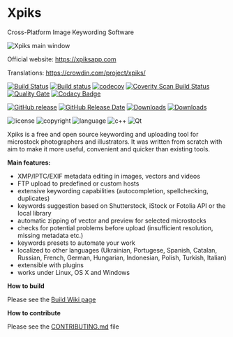 Xpiks
=====

Cross-Platform Image Keywording Software

![Xpiks main window](https://raw.githubusercontent.com/Ribtoks/xpiks/master/assets/xpiks-main-window.png)

Official website: https://xpiksapp.com

Translations: https://crowdin.com/project/xpiks/

[![Build Status](https://travis-ci.org/ribtoks/xpiks.svg?branch=master)](https://travis-ci.org/ribtoks/xpiks)
[![Build status](https://ci.appveyor.com/api/projects/status/m4warfr2xl8ago5s/branch/master?svg=true)](https://ci.appveyor.com/project/Ribtoks/xpiks/branch/master)
[![codecov](https://codecov.io/gh/ribtoks/xpiks/branch/master/graph/badge.svg)](https://codecov.io/gh/ribtoks/xpiks)
<a href="https://scan.coverity.com/projects/xpiks-qt">
  <img alt="Coverity Scan Build Status"
       src="https://scan.coverity.com/projects/8498/badge.svg"/>
</a>
[![Quality Gate](https://sonarcloud.io/api/project_badges/measure?project=ribtoks-xpiks-qt%3Asonarqube&metric=alert_status)](https://sonarcloud.io/dashboard/index/ribtoks-xpiks-qt%3Asonarqube)
[![Codacy Badge](https://api.codacy.com/project/badge/Grade/2983c0a48d1943be978fcdc21179e06d)](https://www.codacy.com/app/ribtoks/xpiks)

[![GitHub release](https://img.shields.io/github/release/ribtoks/xpiks.svg)](https://github.com/ribtoks/xpiks/releases)
[![GitHub Release Date](https://img.shields.io/github/release-date/ribtoks/xpiks.svg)](https://github.com/ribtoks/xpiks/releases)
[![Downloads](https://img.shields.io/github/downloads/ribtoks/xpiks/latest/total.svg)](https://github.com/ribtoks/xpiks/releases)
[![Downloads](https://img.shields.io/github/downloads/ribtoks/xpiks/total.svg)](https://github.com/ribtoks/xpiks/releases)

![license](https://img.shields.io/badge/license-MPL_2.0-blue.svg)
![copyright](https://img.shields.io/badge/%C2%A9-Taras_Kushnir-blue.svg)
![language](https://img.shields.io/badge/language-c++-blue.svg)
![c++](https://img.shields.io/badge/std-c++14-blue.svg) 
![Qt](https://img.shields.io/badge/Qt-5-blue.svg)

Xpiks is a free and open source keywording and uploading tool for microstock photographers and illustrators. It was written from scratch with aim to make it more useful, convenient and quicker than existing tools.

**Main features:**

- XMP/IPTC/EXIF metadata editing in images, vectors and videos
- FTP upload to predefined or custom hosts
- extensive keywording capabilities (autocompletion, spellchecking, duplicates)
- keywords suggestion based on Shutterstock, iStock or Fotolia API or the local library
- automatic zipping of vector and preview for selected microstocks
- checks for potential problems before upload (insufficient resolution, missing metadata etc.)
- keywords presets to automate your work
- localized to other languages (Ukrainian, Portugese, Spanish, Catalan, Russian, French, German, Hungarian, Indonesian, Polish, Turkish, Italian) 
- extensible with plugins
- works under Linux, OS X and Windows

**How to build**

Please see the [Build Wiki page](https://github.com/ribtoks/xpiks/wiki/Build-instructions)

**How to contribute**

Please see the [CONTRIBUTING.md](https://github.com/ribtoks/xpiks/blob/master/CONTRIBUTING.md) file
